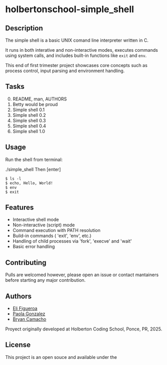 # holbertonschool-simple_shell

## Description

The simple shell is a basic UNIX comand line interpreter written in C. 

It runs in both interative and non-interactive modes, executes commands using system calls, and includes built-in functions like ```exit``` and ```env```. 

This end of first trimester project showcases core concepts such as process control, input parsing and environment handling.



## Tasks
0. README, man, AUTHORS
1. Betty would be proud
2. Simple shell 0.1
3. Simple shell 0.2
4. Simple shell 0.3
5. Simple shell 0.4
6. Simple shell 1.0


## Usage

Run the shell from terminal:

./simple_shell
Then [enter]

```
$ ls -l
$ echo, Hello, World!
$ env
$ exit
```

## Features 
 
- Interactive shell mode
- Non-interactive (script) mode
- Command execution with PATH resolution
- Build-in commands ( 'exit', 'env', etc.)
- Handling of child processes via 'fork', 'execve' and 'wait'
- Basic error handling

## Contributing

Pulls are welcomed however, please open an issue or contact mantainers before starting any major contribution.

## Authors
- <a href="https://github.com/YiliPR" target="_blank">Eli Figueroa</a>
- <a href="https://github.com/Paola-cmyk" target="_blank">Paola Gonzalez</a>
- <a href="https://github.com/Bryanjose001" target="_blank">Bryan Camacho</a>

Proyect originally developed at Holberton Coding School, Ponce, PR, 2025.

## License
This project is an open souce and available under the 